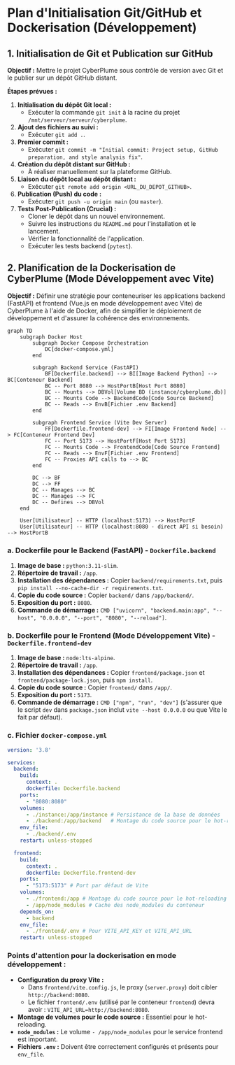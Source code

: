 # Plan d'Initialisation Git/GitHub et Dockerisation (Développement)

## 1. Initialisation de Git et Publication sur GitHub

**Objectif :** Mettre le projet CyberPlume sous contrôle de version avec Git et le publier sur un dépôt GitHub distant.

**Étapes prévues :**

1.  **Initialisation du dépôt Git local :**
    *   Exécuter la commande `git init` à la racine du projet `/mnt/serveur/serveur/cyberplume`.
2.  **Ajout des fichiers au suivi :**
    *   Exécuter `git add .`.
3.  **Premier commit :**
    *   Exécuter `git commit -m "Initial commit: Project setup, GitHub preparation, and style analysis fix"`.
4.  **Création du dépôt distant sur GitHub :**
    *   À réaliser manuellement sur la plateforme GitHub.
5.  **Liaison du dépôt local au dépôt distant :**
    *   Exécuter `git remote add origin <URL_DU_DEPOT_GITHUB>`.
6.  **Publication (Push) du code :**
    *   Exécuter `git push -u origin main` (ou `master`).
7.  **Tests Post-Publication (Crucial) :**
    *   Cloner le dépôt dans un nouvel environnement.
    *   Suivre les instructions du `README.md` pour l'installation et le lancement.
    *   Vérifier la fonctionnalité de l'application.
    *   Exécuter les tests backend (`pytest`).

## 2. Planification de la Dockerisation de CyberPlume (Mode Développement avec Vite)

**Objectif :** Définir une stratégie pour conteneuriser les applications backend (FastAPI) et frontend (Vue.js en mode développement avec Vite) de CyberPlume à l'aide de Docker, afin de simplifier le déploiement de développement et d'assurer la cohérence des environnements.

```mermaid
graph TD
    subgraph Docker Host
        subgraph Docker Compose Orchestration
            DC[docker-compose.yml]
        end

        subgraph Backend Service (FastAPI)
            BF[Dockerfile.backend] --> BI[Image Backend Python] --> BC[Conteneur Backend]
            BC -- Port 8080 --> HostPortB[Host Port 8080]
            BC -- Mounts --> DBVol[Volume BD (instance/cyberplume.db)]
            BC -- Mounts Code --> BackendCode[Code Source Backend]
            BC -- Reads --> EnvB[Fichier .env Backend]
        end

        subgraph Frontend Service (Vite Dev Server)
            FF[Dockerfile.frontend-dev] --> FI[Image Frontend Node] --> FC[Conteneur Frontend Dev]
            FC -- Port 5173 --> HostPortF[Host Port 5173]
            FC -- Mounts Code --> FrontendCode[Code Source Frontend]
            FC -- Reads --> EnvF[Fichier .env Frontend]
            FC -- Proxies API calls to --> BC
        end

        DC --> BF
        DC --> FF
        DC -- Manages --> BC
        DC -- Manages --> FC
        DC -- Defines --> DBVol
    end

    User[Utilisateur] -- HTTP (localhost:5173) --> HostPortF
    User[Utilisateur] -- HTTP (localhost:8080 - direct API si besoin) --> HostPortB
```

### a. Dockerfile pour le Backend (FastAPI) - `Dockerfile.backend`

1.  **Image de base :** `python:3.11-slim`.
2.  **Répertoire de travail :** `/app`.
3.  **Installation des dépendances :** Copier `backend/requirements.txt`, puis `pip install --no-cache-dir -r requirements.txt`.
4.  **Copie du code source :** Copier `backend/` dans `/app/backend/`.
5.  **Exposition du port :** `8080`.
6.  **Commande de démarrage :** `CMD ["uvicorn", "backend.main:app", "--host", "0.0.0.0", "--port", "8080", "--reload"]`.

### b. Dockerfile pour le Frontend (Mode Développement Vite) - `Dockerfile.frontend-dev`

1.  **Image de base :** `node:lts-alpine`.
2.  **Répertoire de travail :** `/app`.
3.  **Installation des dépendances :** Copier `frontend/package.json` et `frontend/package-lock.json`, puis `npm install`.
4.  **Copie du code source :** Copier `frontend/` dans `/app/`.
5.  **Exposition du port :** `5173`.
6.  **Commande de démarrage :** `CMD ["npm", "run", "dev"]` (s'assurer que le script `dev` dans `package.json` inclut `vite --host 0.0.0.0` ou que Vite le fait par défaut).

### c. Fichier `docker-compose.yml`

```yaml
version: '3.8'

services:
  backend:
    build:
      context: .
      dockerfile: Dockerfile.backend
    ports:
      - "8080:8080"
    volumes:
      - ./instance:/app/instance # Persistance de la base de données
      - ./backend:/app/backend   # Montage du code source pour le hot-reload
    env_file:
      - ./backend/.env
    restart: unless-stopped

  frontend:
    build:
      context: .
      dockerfile: Dockerfile.frontend-dev
    ports:
      - "5173:5173" # Port par défaut de Vite
    volumes:
      - ./frontend:/app # Montage du code source pour le hot-reloading
      - /app/node_modules # Cache des node_modules du conteneur
    depends_on:
      - backend
    env_file:
      - ./frontend/.env # Pour VITE_API_KEY et VITE_API_URL
    restart: unless-stopped
```

### Points d'attention pour la dockerisation en mode développement :

*   **Configuration du proxy Vite :**
    *   Dans `frontend/vite.config.js`, le proxy (`server.proxy`) doit cibler `http://backend:8080`.
    *   Le fichier `frontend/.env` (utilisé par le conteneur `frontend`) devra avoir : `VITE_API_URL=http://backend:8080`.
*   **Montage de volumes pour le code source :** Essentiel pour le hot-reloading.
*   **`node_modules` :** Le volume `- /app/node_modules` pour le service frontend est important.
*   **Fichiers `.env` :** Doivent être correctement configurés et présents pour `env_file`.